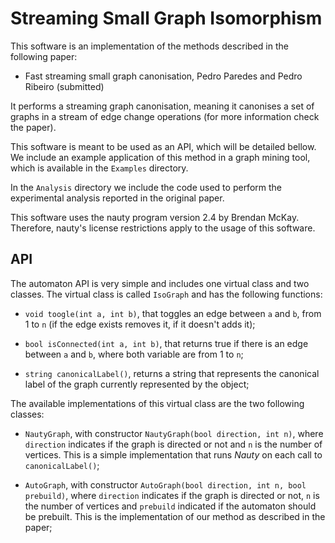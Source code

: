 # Streaming Small Graph Isomorphism

This software is an implementation of the methods described in the
following paper:

 * Fast streaming small graph canonisation, Pedro Paredes and Pedro Ribeiro (submitted)

It performs a streaming graph canonisation, meaning it canonises a set
of graphs in a stream of edge change operations (for more information
check the paper).

This software is meant to be used as an API, which will be detailed
bellow. We include an example application of this method in a graph
mining tool, which is available in the `Examples` directory.

In the `Analysis` directory we include the code used to perform the
experimental analysis reported in the original paper.

This software uses the nauty program version 2.4 by Brendan
McKay. Therefore, nauty's license restrictions apply to the usage of
this software.

## API

The automaton API is very simple and includes one virtual class and
two classes. The virtual class is called `IsoGraph` and has the
following functions:

 * `void toogle(int a, int b)`, that toggles an edge between `a` and
   `b`, from 1 to `n` (if the edge exists removes it, if it doesn't
   adds it);
   
 * `bool isConnected(int a, int b)`, that returns true if there is an
   edge between `a` and `b`, where both variable are from 1 to `n`;
   
 * `string canonicalLabel()`, returns a string that represents the
   canonical label of the graph currently represented by the object;
   
The available implementations of this virtual class are the two
following classes:

 * `NautyGraph`, with constructor `NautyGraph(bool direction, int n)`,
   where `direction` indicates if the graph is directed or not and `n`
   is the number of vertices. This is a simple implementation that
   runs _Nauty_ on each call to `canonicalLabel()`;
   
 * `AutoGraph`, with constructor `AutoGraph(bool direction, int n,
   bool prebuild)`, where `direction` indicates if the graph is
   directed or not, `n` is the number of vertices and `prebuild`
   indicated if the automaton should be prebuilt. This is the
   implementation of our method as described in the paper;
